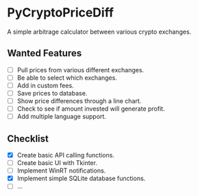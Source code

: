 # PyCryptoPriceDiff

A simple arbitrage calculator between various crypto exchanges.

## Wanted Features

- [ ] Pull prices from various different exchanges.
- [ ] Be able to select which exchanges. 
- [ ] Add in custom fees.
- [ ] Save prices to database.
- [ ] Show price differences through a line chart.
- [ ] Check to see if amount invested will generate profit.
- [ ] Add multiple language support.

## Checklist

- [x] Create basic API calling functions.
- [ ] Create basic UI with Tkinter.
- [ ] Implement WinRT notifications.
- [x] Implement simple SQLite database functions.
- [ ] ...